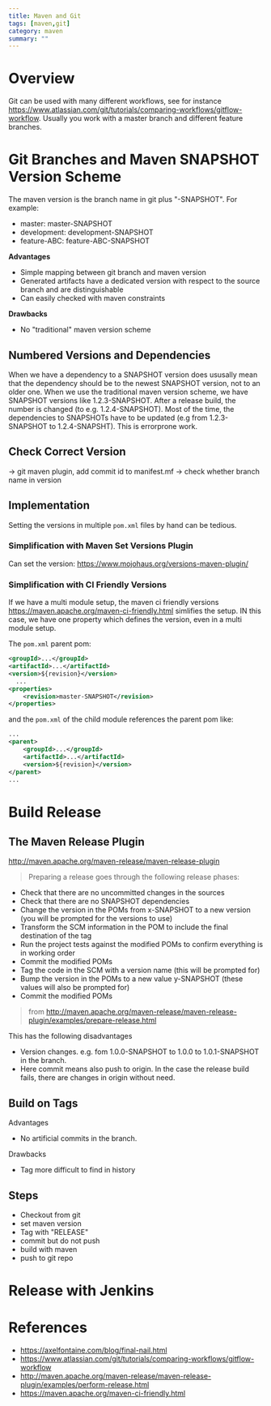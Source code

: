 ```yaml
---
title: Maven and Git
tags: [maven,git]
category: maven
summary: ""
---
```


# Overview

Git can be used with many different workflows, see for instance <https://www.atlassian.com/git/tutorials/comparing-workflows/gitflow-workflow>. Usually you work with a master branch and different feature branches.

# Git Branches and Maven SNAPSHOT Version Scheme

The maven version is the branch name in git plus "-SNAPSHOT". For example:

* master: master-SNAPSHOT
* development: development-SNAPSHOT
* feature-ABC: feature-ABC-SNAPSHOT

**Advantages**
* Simple mapping between git branch and maven version
* Generated artifacts have a dedicated version with respect to the source branch and are distinguishable
* Can easily checked with maven constraints

**Drawbacks**
* No "traditional" maven version scheme

## Numbered Versions and Dependencies

When we have a dependency to a SNAPSHOT version does ususally mean that the dependency should be to the newest SNAPSHOT version, not to an older one. When we use the traditional maven version scheme, we have SNAPSHOT versions like 1.2.3-SNAPSHOT. After a release build, the number is changed (to e.g. 1.2.4-SNAPSHOT). Most of the time, the dependencies to SNAPSHOTs have to be updated (e.g from 1.2.3-SNAPSHOT to 1.2.4-SNAPSHT). This is errorprone work.


## Check Correct Version
-> git maven plugin, add commit id to manifest.mf
-> check whether branch name in version



## Implementation

Setting the versions in multiple `pom.xml` files by hand can be tedious. 

### Simplification with Maven Set Versions Plugin

Can set the version:
<https://www.mojohaus.org/versions-maven-plugin/>

### Simplification with CI Friendly Versions

If we have a multi module setup, the maven ci friendly versions <https://maven.apache.org/maven-ci-friendly.html> simlifies the setup. IN this case, we have one property which defines the version, even in a multi module setup.

The `pom.xml` parent pom:
~~~xml
<groupId>...</groupId>
<artifactId>...</artifactId>
<version>${revision}</version>
  ...
<properties>
    <revision>master-SNAPSHOT</revision>
</properties>
~~~

and the `pom.xml` of the child module references the parent pom like:
~~~xml
...
<parent>
    <groupId>...</groupId>
    <artifactId>...</artifactId>
    <version>${revision}</version>
</parent>
...
~~~


# Build Release

## The Maven Release Plugin

<http://maven.apache.org/maven-release/maven-release-plugin>

> Preparing a release goes through the following release phases:
>
* Check that there are no uncommitted changes in the sources
* Check that there are no SNAPSHOT dependencies
* Change the version in the POMs from x-SNAPSHOT to a new version (you will be prompted for the versions to use)
* Transform the SCM information in the POM to include the final destination of the tag
* Run the project tests against the modified POMs to confirm everything is in working order
* Commit the modified POMs
* Tag the code in the SCM with a version name (this will be prompted for)
* Bump the version in the POMs to a new value y-SNAPSHOT (these values will also be prompted for)
* Commit the modified POMs
>
> from <http://maven.apache.org/maven-release/maven-release-plugin/examples/prepare-release.html>

This has the following disadvantages

* Version changes. e.g. fom 1.0.0-SNAPSHOT to 1.0.0 to 1.0.1-SNAPSHOT in the branch.
* Here commit means also push to origin. In the case the release build fails, there are changes in origin without need.

## Build on Tags


Advantages

* No artificial commits in the branch.

Drawbacks

* Tag more difficult to find in history

## Steps

* Checkout from git
* set maven version
* Tag with "RELEASE"
* commit but do not push
* build with maven
* push to git repo


# Release with Jenkins

# References
* <https://axelfontaine.com/blog/final-nail.html>
* <https://www.atlassian.com/git/tutorials/comparing-workflows/gitflow-workflow>
* <http://maven.apache.org/maven-release/maven-release-plugin/examples/perform-release.html>
* <https://maven.apache.org/maven-ci-friendly.html>
